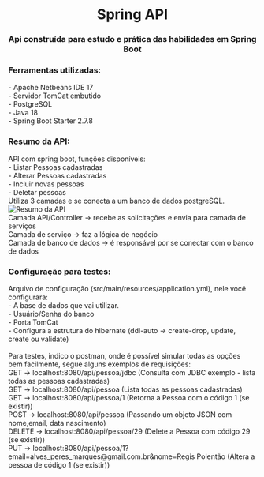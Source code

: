 <h1 align="center">Spring API</h1>
<h3 align="center">Api construída para estudo e prática das habilidades em Spring Boot</h3>

<h3 align="left">Ferramentas utilizadas:</h3>
- Apache Netbeans IDE 17 
<br/>
- Servidor TomCat embutido
<br/>
- PostgreSQL 
<br/>
- Java 18
<br/>
- Spring Boot Starter 2.7.8

<h3 align="left">Resumo da API:</h3>
API com spring boot, funções disponíveis:
<br/>
- Listar Pessoas cadastradas
<br/>
- Alterar Pessoas cadastradas
<br/>
- Incluir novas pessoas
<br/>
- Deletar pessoas
<br/>
Utiliza 3 camadas e se conecta a um banco de dados postgreSQL.
<br/>
<picture>
  <source srcset="https://github.com/PADOCAS/spring_api/assets/99546913/0b98a61a-8750-474b-98da-cbb0332d843f">
  <img alt="Resumo da API" src="https://github.com/PADOCAS/spring_api/assets/99546913/0b98a61a-8750-474b-98da-cbb0332d843f">
</picture>
<br/>
Camada API/Controller -> recebe as solicitações e envia para camada de serviços
<br/>
Camada de serviço -> faz a lógica de negócio
<br/>
Camada de banco de dados -> é responsável por se conectar com o banco de dados
<br/>

<h3 align="left">Configuração para testes:</h3>
Arquivo de configuração (src/main/resources/application.yml), nele você configurara:
<br/>
- A base de dados que vai utilizar.
<br/>
- Usuário/Senha do banco
<br/>
- Porta TomCat
<br/>
- Configura a estrutura do hibernate (ddl-auto -> create-drop, update, create ou validate)
<br/>
<br/>
Para testes, indico o postman, onde é possível simular todas as opções bem facilmente, segue alguns exemplos de requisições:
<br/>
GET -> localhost:8080/api/pessoa/jdbc (Consulta com JDBC exemplo - lista todas as pessoas cadastradas)
<br/>
GET -> localhost:8080/api/pessoa (Lista todas as pessoas cadastradas)
<br/>
GET -> localhost:8080/api/pessoa/1 (Retorna a Pessoa com o código 1 (se existir))
<br/>
POST -> localhost:8080/api/pessoa (Passando um objeto JSON com nome,email, data nascimento)
<br/>
DELETE -> localhost:8080/api/pessoa/29 (Delete a Pessoa com código 29 (se existir))
<br/>
PUT -> localhost:8080/api/pessoa/1?email=alves_peres_marques@gmail.com.br&nome=Regis Polentão (Altera a pessoa de código 1 (se existir))

